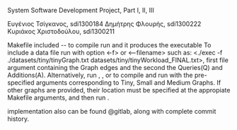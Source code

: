 System Software Development Project, Part I, II, III

Ευγένιος Τσίγκανος, sdi1300184
Δημήτρης Φλουρής, sdi1300222
Κυριάκος Χριστοδούλου, sdi1300211

Makefile included -- to compile run <make> and it produces the executable <exec>
To include a data file run with option <-f> or <--filename> such as: 
<./exec -f ./datasets/tiny/tinyGraph.txt datasets/tiny/tinyWorkload_FINAL.txt>,
first file argument containing the Graph edges and the second the Queries(Q) and Additions(A).
Alternatively, run <make runT>, <make runS>, or <make runM> 
to compile and run with the pre-specified arguments corresponding to Tiny, Small and Medium Graphs.
If other graphs are provided, their location must be specified at the appropiate Makefile arguments, and then run <make runCustom>.


implementation also can be found @gitlab, along with complete commit history.
